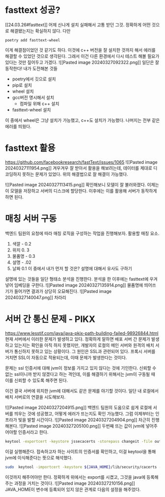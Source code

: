 # fasttext 성공?
[[24.03.26#fasttext]]
어제 신나게 설치 실패해서 고통 받던 그것.
정확하게 어떤 것으로 해결됐는지는 확실하지 않다.
다만
```
poetry add fasttext-wheel
```
이게 해결점이었던 것 같기도 하다.
이것에 c++ 버전을 잘 설치한 것까지 해서 에러를 해결할 수 있었던 것으로 생각된다. 
그래서 이건 다른 환경에서 다시 테스트 해볼 필요가 있다는 것만 짚어두고 가겠다. ![[Pasted image 20240327092322.png]]
일단은 잘 동작한다!
내가 도전해본 것들
- poetry에서 깃으로 설치
- pip로 설치
- wheel 설치
- gcc버전 명시해서 설치
	- 컴파일 위해 c++ 설치
- fasttext-wheel 설치

이 중에서 wheel은 그냥 설치가 가능했고, c++도 설치가 가능했다.
나머지는 전부 같은 에러를 띄웠다. 

# fasttext 활용
https://github.com/facebookresearch/fastText/issues/1065
![[Pasted image 20240327111954.png]]
겨우겨우 잘 받아서 활용을 해보려는데, 데이터를 제대로 디코딩하지 못하는 문제가 있었다.
위의 해결법으로 잘 해결이 가능했다.

![[Pasted image 20240327113415.png]]
확인해보니 모델이 잘 불러와졌다. 
이제는 이 모델을 저장하고 서버의 디스크에 할당한다. 
이후에는 이를 활용해 서버가 동작하게 하면 된다.


# 매칭 서버 구동
백엔드 팀원의 요청에 따라 매칭 로직을 구성하는 작업을 진행해보자.
활용할 매칭 요소.
1. 색깔 - 0.2
2. 위치 0. 3
3. 물품명 - 0.3
4. 설명 - .02
5. 날짜 0.1
이 중에서 내가 먼저 할 것은? 설명에 대해서 유사도 구하기


설명에 있는 것들을 일단 형태소 분석을 진행한다.
분석을 한 이후에는 fasttext에 우겨 넣어 임베딩을 구한다. 
![[Pasted image 20240327135914.png]]
물품명에 띄어쓰기가 들어가면 결과가 상당히 오묘해진다.
![[Pasted image 20240327140047.png]]
차라리 

# 서버 간 통신 문제 - PIKX
https://www.lesstif.com/java/java-pkix-path-building-failed-98926844.html
현재 서버에서 이러한 문제가 발생하고 있다.
정확하게 말하면 배포 서버 간 문제가 발생하고 있는지는 확인을 아직 하지 못했지만, 개발자의 로컬의 메인 서버와 원격의 배치 서버가 통신하지 못하고 있는 상황이다.
그 원인은 SSL과 관련되어 있다.
프록시 서버를 거치면 SSL이 자동으로 적용되는데, 이때 문제가 발생한다는 것이다.

문제는 ssl 인증서에 대해 jvm이 정보를 가지고 있지 않다는 것에 기인한다. 
신뢰할 수 없는 ssl이니까 받지 않겠다고 하는 격인데, 이를 해결하기 위해서는 jvm이 구동될 때 이를 신뢰할 수 있도록 해주면 된다.

이건 결국 서버에 위치한 jvm에 대해서도 같은 문제를 야기할 것이다.
일단 내 로컬에서 배치 서버로의 연결을 시도해보자.

![[Pasted image 20240327204915.png]]
백엔드 팀원의 도움으로 쉽게 로컬에 서버를 띄우는 것에 성공했고, 어떻게 에러가 뜨는지도 확인 가능했다. 그럼 이제부터는 인프라가 빛을 발할 시간이다. ![[Pasted image 20240327204904.png]]
차근히 진행해본다.
![[Pasted image 20240327205100.png]]
두번째 뜨는 값이 jvm에 넣어주어야할 인증서라고 한다.
```bash
keytool -exportcert -keystore jssecacerts -storepass changeit -file output.cert -alias lesstif.com-
```
이걸 실행해준다. 
접속하고자 하는 사이트의 인증서를 확인하고, 이걸 keytool을 통해 jvm에 이식해준다는 뜻으로 해석했다.
```bash
sudo  keytool -importcert -keystore ${JAVA_HOME}/lib/security/cacerts -storepass changeit -file output.cert -alias letsencrypt
```
이것까지 해주어야만 한다.
정확하게 위에서는 export를 시켰고, 그것을 java에 등록해주는 과정을 거치는 것이다.
![[Pasted image 20240327210156.png]]
JAVA_HOME이 변수에 등록되어 있지 않은 관계로 다음의 설정을 해주었다.